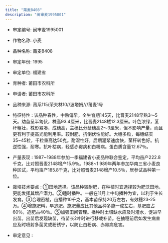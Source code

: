 ```yaml
---
title: "莆麦8408"
description: "闽审麦1995001"
---
```

* 审定编号:  闽审麦1995001

*  作物名称:  小麦

*  品种名称:  莆麦8408

*  审定年份:  1995

*  审定单位:  福建省

* 育种者:  莆田市农科所

*  申请者:  莆田市农科所

*  品种来源:  莆系115/荣夫林10//波塔姆///莆麦1号

*  特征特性 : 
该品种春性，中熟偏早，全生育期145天，比晋麦2148早熟3～5天。幼苗呈半匍伏，株高93.4厘米，比晋麦2148矮12.3厘米。叶色浓绿，茎秆粗壮，株形紧凑，成穗高，主穗比分蘖穗高2～3厘米，但不影响产量，而且更有利于提高光能利用率。较耐肥，抗倒伏性能好。大穗多粒，每穗结实35~45粒，千粒重高达50克。耐湿性好，后期灌浆速度快，茎秆转色好。抗逆性强，耐寒。抗叶枯病，轻感赤霉病和白粉病。蛋白质含量12.67％。
 
*  产量表现 : 
1987~1988年参加一季福建省小麦品种联合鉴定，平均亩产222.8千克，比对照晋麦2148增产15.9％。1988~1 989年两年参加华南三省小麦良种区试，平均亩产185.8千克，比对照晋麦2148增产10.5％，居参试品种第一位。

*  栽培技术要点 : 
①田地选择。该品种较耐肥，在种植时宜选择较为肥沃田地，更能发挥其增产潜力。②适时播种。一般在11月上中旬播种为宜，以利于生长发育。③合理密植，亩播种10千克，基本苗保持20万左右，有效穗23-25万。④增施肥料，早追肥。施肥量应比其他品种多施一成左右，基肥应占60％，追肥占40％。⑤加强田间管理。播种时土壤缺水应及时灌水，促进早出苗。出苗后发现缺苗，待苗长2叶时进行移栽补苗。在抽穗前后如发生病害应及时喷射多菌灵或粉锈宁，以防止白粉病、赤霉病危害。

*  审定意见 : 

